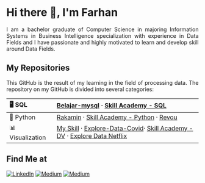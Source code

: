 # Hi there 👋, I'm Farhan

<p align="justify">
  I am a bachelor graduate of Computer Science in majoring Information Systems in Business Intelligence specialization with experience in Data Fields and I have passionate and highly motivated to learn and develop skill around Data Fields.
</p>

## My Repositories

<p align="justify">
  This GitHub is the result of my learning in the field of processing data. The repository on my GitHub is divided into several categories:
</p>

| 🖥 SQL | [Belajar-mysql](https://github.com/farhanalaydroes/belajar-mysql) · [Skill Academy - SQL](https://github.com/farhanalaydroes/Skill-Academy-DS)
|:--------|:--------------------|
| 🐍 Python | [Rakamin](https://github.com/farhanalaydroes/Rakamin) · [Skill Academy - Python](https://github.com/farhanalaydroes/Skill-Academy-DS) · [Revou](https://github.com/farhanalaydroes/Revou)
| 📊 Visualization | [My Skill](https://github.com/farhanalaydroes/MySkill) · [Explore-Data-Covid](https://github.com/farhanalaydroes/Explore-Data-Covid)· [Skill Academy - DV](https://github.com/farhanalaydroes/Skill-Academy-DV) · [Explore Data Netflix](https://github.com/farhanalaydroes/Explore-Data-Netflix)

## Find Me at

<p>
  <a href="https://www.linkedin.com/in/farhanalaydroes/" target="_blank"><img alt="LinkedIn" src="https://img.shields.io/badge/linkedin-%230077B5.svg?&style=for-the-badge&logo=linkedin&logoColor=white" /></a>  
  <a href="https://medium.com/@farhanalaydroes" target="_blank"><img alt="Medium" src="https://img.shields.io/badge/medium-%2312100E.svg?&style=for-the-badge&logo=medium&logoColor=white" /></a>  
  <a href="https://www.kaggle.com/farhanalaydroes" target="_blank"><img alt="Medium" src="https://img.shields.io/badge/Kaggle-2C8EBB?&style=for-the-badge&logo=kaggle&logoColor=white" /></a>
